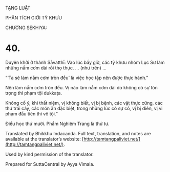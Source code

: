 

TẠNG LUẬT

PHÂN TÍCH GIỚI TỲ KHƯU

CHƯƠNG SEKHIYA:

# 40.

Duyên khởi ở thành Sāvatthī: Vào lúc bấy giờ, các tỳ khưu nhóm Lục Sư làm những nắm cơm dài rồi thọ thực. … (như trên) …

“‘Ta sẽ làm nắm cơm tròn đều’ là việc học tập nên được thực hành.”

Nên làm nắm cơm tròn đều. Vị nào làm nắm cơm dài do không có sự tôn trọng thì phạm tội dukkaṭa.

Không cố ý, khi thất niệm, vị không biết, vị bị bệnh, các vật thực cứng, các thứ trái cây, các món ăn đặc biệt, trong những lúc có sự cố, vị bị điên, vị vi phạm đầu tiên thì vô tội.”

Điều học thứ mười. Phẩm Nghiêm Trang là thứ tư.

Translated by Bhikkhu Indacanda. Full text, translation, and notes are available at the translator’s website: [http://tamtangpaliviet.net/](http://tamtangpaliviet.net/).

Used by kind permission of the translator.

Prepared for SuttaCentral by Ayya Vimala.